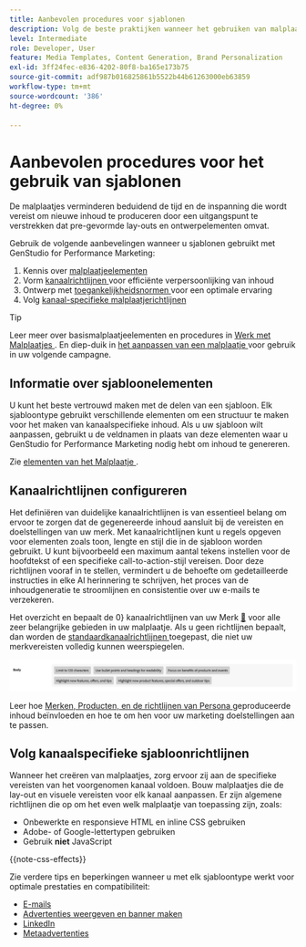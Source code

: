 ```yaml
---
title: Aanbevolen procedures voor sjablonen
description: Volg de beste praktijken wanneer het gebruiken van malplaatjes met Adobe GenStudio for Performance Marketing.
level: Intermediate
role: Developer, User
feature: Media Templates, Content Generation, Brand Personalization
exl-id: 3ff24fec-e836-4202-80f8-ba165e173b75
source-git-commit: adf987b016825861b5522b44b61263000eb63859
workflow-type: tm+mt
source-wordcount: '386'
ht-degree: 0%

---
```


# Aanbevolen procedures voor het gebruik van sjablonen

De malplaatjes verminderen beduidend de tijd en de inspanning die wordt vereist om nieuwe inhoud te produceren door een uitgangspunt te verstrekken dat pre-gevormde lay-outs en ontwerpelementen omvat.

Gebruik de volgende aanbevelingen wanneer u sjablonen gebruikt met GenStudio for Performance Marketing:

1. Kennis over [ malplaatjeelementen ](#know-about-template-elements)
1. Vorm [ kanaalrichtlijnen ](#configure-channel-guidelines) voor efficiënte verpersoonlijking van inhoud
1. Ontwerp met [ toegankelijkheidsnormen ](accessibility-for-templates.md) voor een optimale ervaring
1. Volg [ kanaal-specifieke malplaatjerichtlijnen ](#follow-channel-specific-template-guidelines)

>[!TIP]
>
>Leer meer over basismalplaatjeelementen en procedures in [ Werk met Malplaatjes ](use-templates.md). En diep-duik in [ het aanpassen van een malplaatje ](customize-template.md) voor gebruik in uw volgende campagne.

## Informatie over sjabloonelementen

U kunt het beste vertrouwd maken met de delen van een sjabloon. Elk sjabloontype gebruikt verschillende elementen om een structuur te maken voor het maken van kanaalspecifieke inhoud. Als u uw sjabloon wilt aanpassen, gebruikt u de veldnamen in plaats van deze elementen waar u GenStudio for Performance Marketing nodig hebt om inhoud te genereren.

Zie [ elementen van het Malplaatje ](use-templates.md#template-elements).

## Kanaalrichtlijnen configureren

Het definiëren van duidelijke kanaalrichtlijnen is van essentieel belang om ervoor te zorgen dat de gegenereerde inhoud aansluit bij de vereisten en doelstellingen van uw merk. Met kanaalrichtlijnen kunt u regels opgeven voor elementen zoals toon, lengte en stijl die in de sjabloon worden gebruikt. U kunt bijvoorbeeld een maximum aantal tekens instellen voor de hoofdtekst of een specifieke call-to-action-stijl vereisen. Door deze richtlijnen vooraf in te stellen, vermindert u de behoefte om gedetailleerde instructies in elke AI herinnering te schrijven, het proces van de inhoudgeneratie te stroomlijnen en consistentie over uw e-mails te verzekeren.

Het overzicht en bepaalt de 0&rbrace; kanaalrichtlijnen van uw Merk [&#128279;](/help/user-guide/guidelines/brands.md#channel-guidelines) voor alle zeer belangrijke gebieden in uw malplaatje.  Als u geen richtlijnen bepaalt, dan worden de [ standaardkanaalrichtlijnen ](/help/user-guide/guidelines/brands.md#default-channel-guidelines) toegepast, die niet uw merkvereisten volledig kunnen weerspiegelen.

![ de specificaties van het Lichaam ](/help/assets/channel-email-body.png)

Leer hoe [ Merken, Producten, en de richtlijnen van Persona ](/help/user-guide/guidelines/overview.md) geproduceerde inhoud beïnvloeden en hoe te om hen voor uw marketing doelstellingen aan te passen.

## Volg kanaalspecifieke sjabloonrichtlijnen

Wanneer het creëren van malplaatjes, zorg ervoor zij aan de specifieke vereisten van het voorgenomen kanaal voldoen. Bouw malplaatjes die de lay-out en visuele vereisten voor elk kanaal aanpassen. Er zijn algemene richtlijnen die op om het even welk malplaatje van toepassing zijn, zoals:

- Onbewerkte en responsieve HTML en inline CSS gebruiken
- Adobe- of Google-lettertypen gebruiken
- Gebruik **niet** JavaScript

{{note-css-effects}}

Zie verdere tips en beperkingen wanneer u met elk sjabloontype werkt voor optimale prestaties en compatibiliteit:

- [E-mails](/help/user-guide/templates/email-template.md)
- [Advertenties weergeven en banner maken](/help/user-guide/templates/display-template.md)
- [LinkedIn](/help/user-guide/templates/linkedin-template.md)
- [Metaadvertenties](/help/user-guide/templates/meta-template.md)
